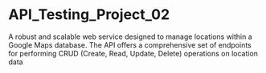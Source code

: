 # API_Testing_Project_02

A robust and scalable web service designed to manage locations within a Google Maps database. The API offers a comprehensive set of endpoints for performing CRUD (Create, Read, Update, Delete) operations on location data
